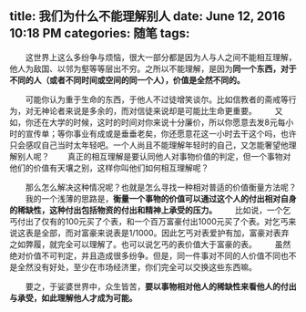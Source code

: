 title: 我们为什么不能理解别人
date: June 12, 2016 10:18 PM
categories: 随笔
tags:
---

　　这世界上这么多纷争与烦恼，很大一部分都是因为人与人之间不能相互理解，他人为敌国、以邻为壑等等层出不穷。之所以不能理解，是因为**同一个东西，对于不同的人（或者不同时间或空间的同一个人），价值是全然不同的。**

　　可能你认为重于生命的东西，于他人不过徒增笑谈尔。比如信教者的斋戒等行为，对无神论者来说是多余的，而对信徒来说却是可能比生命更重要。
　　又如，你还在大学的时候，这时的时间对你来说十分廉价，所以你愿意去发8元每小时的宣传单；等你事业有成或是垂垂老矣，你还愿意花这一小时去干这个吗，也许只会感叹自己当时太年轻吧。一个人尚且不能理解年轻时的自己，又怎能奢望他理解别人呢？
　　真正的相互理解是要认同他人对事物价值的判定，但一个事物对他们的价值有天壤之别，这样你叫他们如何相互理解呢？

　　那么怎么解决这种情况呢？也就是怎么寻找一种相对普适的价值衡量方法呢？
　　我的一个浅薄的思路是，**衡量一个事物的价值可以通过这个人的付出相对自身的稀缺性，这种付出包括物资的付出和精神上承受的压力。**
　　比如说，一个乞丐付出了仅有的100元买了个表，和一个百万富豪付出1000元买了个表。对乞丐来说这表是全部，而对富豪来说表是1/1000。因此乞丐对表爱护有加，富豪对表弃之如弊履，就完全可以理解了。也可以说乞丐的表价值大于富豪的表。
　　虽然绝对价值不可判定，并且造成很多纷争。但是，同一件事对不同的人价值不同也不是全然没有好处，至少在市场经济里，你们完全可以交换这些东西嘛。

　　要之，于娑婆世界中，众生皆苦，**要以事物相对他人的稀缺性来看他人的付出与承受，如此理解他人才成为可能。**



